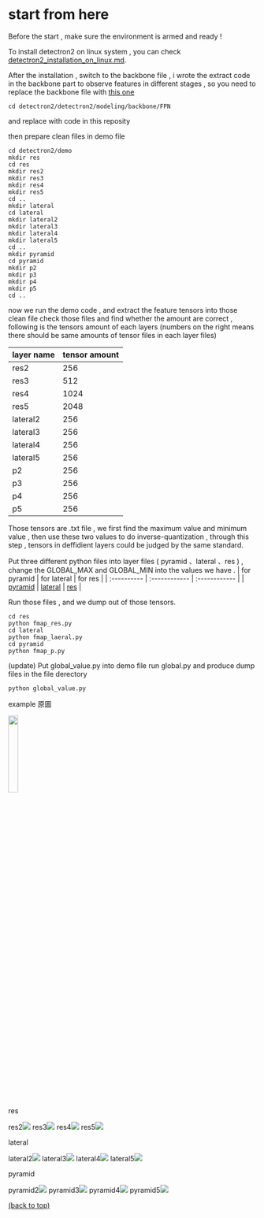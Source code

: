 # start from here

Before the start , make sure the environment is armed and ready !

To install detectron2 on linux system , you can check [detectron2_installation_on_linux.md](detectron2_installation_on_linux.md).

After the installation , switch to the backbone file , i wrote the extract code in the backbone part to observe features in different stages , so you need to replace the backbone file with [this one](FPN_backbone)
  
    cd detectron2/detectron2/modeling/backbone/FPN 
and replace with code in this reposity

then prepare clean files in demo file

    cd detectron2/demo 
    mkdir res
    cd res
    mkdir res2
    mkdir res3
    mkdir res4
    mkdir res5
    cd ..
    mkdir lateral
    cd lateral
    mkdir lateral2
    mkdir lateral3
    mkdir lateral4
    mkdir lateral5
    cd ..
    mkdir pyramid
    cd pyramid
    mkdir p2
    mkdir p3
    mkdir p4
    mkdir p5
    cd ..
now we run the demo code , and extract the feature tensors into those clean file
check those files and find whether the amount are correct , following is the tensors amount of each layers
(numbers on the right means there should be same amounts of tensor files in each layer files)

  |  layer name  |  tensor amount  |
  | :---- | :---- |
  |  res2  |  256  |
  |  res3  |  512  |
  |  res4  |  1024  |
  |  res5  |  2048  |
  |  lateral2  |  256  |
  |  lateral3  |  256  |
  |  lateral4  |  256  |
  |  lateral5  |  256  |
  |  p2  |  256  |
  |  p3  |  256  |
  |  p4  |  256  |
  |  p5  |  256  |

Those tensors are .txt file , we first find the maximum value and minimum value , then use these two values to do inverse-quantization , through this step , tensors in deffidient layers could be judged by the same standard.

Put three different python files into  layer files ( pyramid 、lateral 、res ) , change the GLOBAL_MAX and GLOBAL_MIN into the values we have .
  | for pyramid | for lateral | for res |
  | :---------- | :------------ | :------------ |
  | [pyramid](fmap_p) | [lateral](fmap_lateral) | [res](fmap_res) |

Run those files , and we dump out of those tensors.

    cd res
    python fmap_res.py
    cd lateral
    python fmap_laeral.py
    cd pyramid
    python fmap_p.py


(update)
Put global_value.py into demo file
run global.py and produce dump files in the file derectory

    python global_value.py





example 原圖

  <img decoding="async" src = https://i.imgur.com/PWfNyST.jpg  width=20%> 

res

  res2<img decoding="async" src = https://i.imgur.com/qI023Wj.png >
  res3<img decoding="async" src = https://i.imgur.com/Pwv5ygs.png >
  res4<img decoding="async" src = https://i.imgur.com/gbh27eu.png >
  res5<img decoding="async" src = https://i.imgur.com/p5cubkp.png >

lateral

  lateral2<img decoding="async" src = https://i.imgur.com/Xj8GTgF.png >
  lateral3<img decoding="async" src = https://i.imgur.com/JAk9oK7.png >
  lateral4<img decoding="async" src = https://i.imgur.com/2JK5y2t.png >
  lateral5<img decoding="async" src = https://i.imgur.com/xmgh8EP.png >

pyramid
  
  pyramid2<img decoding="async" src = https://i.imgur.com/FEdLmG1.png >
  pyramid3<img decoding="async" src = https://i.imgur.com/e4Kr4Bj.png >
  pyramid4<img decoding="async" src = https://i.imgur.com/T9ZWp17.png >
  pyramid5<img decoding="async" src = https://i.imgur.com/qlucbyJ.png >
  

[(back to top)](#start-from-here)
    
    
